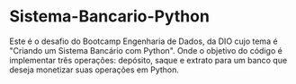 # Sistema-Bancario-Python
Este é o desafio do Bootcamp Engenharia de Dados, da DIO cujo tema é "Criando um Sistema Bancário com Python". Onde o objetivo do código é implementar três operações: depósito, saque e extrato para um banco que deseja monetizar suas operações em Python.
